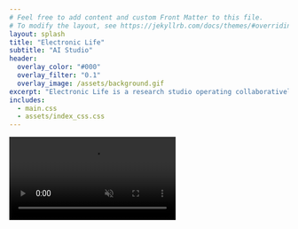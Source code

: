 ```yaml
---
# Feel free to add content and custom Front Matter to this file.
# To modify the layout, see https://jekyllrb.com/docs/themes/#overriding-theme-defaults
layout: splash
title: "Electronic Life"
subtitle: "AI Studio"
header:
  overlay_color: "#000"
  overlay_filter: "0.1"
  overlay_image: /assets/background.gif
excerpt: "Electronic Life is a research studio operating collaboratively through **rigorous creativity** to advance AI applications."
includes:
  - main.css
  - assets/index_css.css
---
```


<video autoplay muted loop id="myVideo">
  <source src="/assets/aud.webm" type="video/webm">
</video>